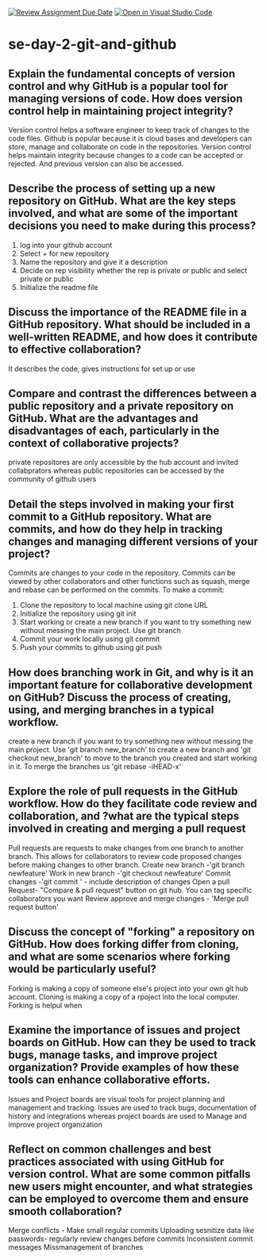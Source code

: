 [![Review Assignment Due Date](https://classroom.github.com/assets/deadline-readme-button-22041afd0340ce965d47ae6ef1cefeee28c7c493a6346c4f15d667ab976d596c.svg)](https://classroom.github.com/a/8wgCKhpZ)
[![Open in Visual Studio Code](https://classroom.github.com/assets/open-in-vscode-2e0aaae1b6195c2367325f4f02e2d04e9abb55f0b24a779b69b11b9e10269abc.svg)](https://classroom.github.com/online_ide?assignment_repo_id=18813445&assignment_repo_type=AssignmentRepo)
# se-day-2-git-and-github
## Explain the fundamental concepts of version control and why GitHub is a popular tool for managing versions of code. How does version control help in maintaining project integrity?
Version control helps a software engineer to keep track of changes to  the code files. Github is popular because it is cloud bases and developers can store, manage and collaborate on code in the repositories. Version control helps maintain integrity because changes to a code can be accepted or rejected. And previous version can also be accessed.
## Describe the process of setting up a new repository on GitHub. What are the key steps involved, and what are some of the important decisions you need to make during this process?
1. log into your github account
2. Select + for new repository
3. Name the repository and give it a description
4. Decide on rep visibility whether the rep  is private or public and select private or public
5. Initialize the readme file
## Discuss the importance of the README file in a GitHub repository. What should be included in a well-written README, and how does it contribute to effective collaboration?
It describes the code, gives instructions for set up or use
## Compare and contrast the differences between a public repository and a private repository on GitHub. What are the advantages and disadvantages of each, particularly in the context of collaborative projects?
private repositores are only accessible by the hub account and invited collabprators whereas public repositories can be accessed by the community of github users
## Detail the steps involved in making your first commit to a GitHub repository. What are commits, and how do they help in tracking changes and managing different versions of your project?
Commits are changes to your code in the repository. Commits can be viewed by other collaborators and other functions such as squash, merge and rebase can be performed on the commits. To make a commit:
1. Clone the repository to local machine using git clone URL
2. Initialize the repository using git init
3. Start working or create a new branch if you want to try something new without messing the main project. Use git branch
4. Commit your work locally using git commit
5. Push your commits to github using git push
## How does branching work in Git, and why is it an important feature for collaborative development on GitHub? Discuss the process of creating, using, and merging branches in a typical workflow.
create a new branch if you want to try something new without messing the main project. Use 'git branch new_branch' to create a new branch and 'git checkout new_branch' to move to the branch you created and start working in it. To merge the branches us 'git rebase -iHEAD-x'
## Explore the role of pull requests in the GitHub workflow. How do they facilitate code review and collaboration, and ?what are the typical steps involved in creating and merging a pull request
Pull requests are requests to make changes from one branch to another branch. This allows for collaborators to review code proposed changes before making changes to other branch. 
Create new branch -'git branch newfeature'
Work in new branch -'git checkout newfeature'
Commit changes -'git commit ' - include description of changes
Open a pull Request- "Compare & pull request" button on git hub. You can tag specific collaborators you want 
Review approve and merge changes - 'Merge pull request button'
## Discuss the concept of "forking" a repository on GitHub. How does forking differ from cloning, and what are some scenarios where forking would be particularly useful?
Forking is making a copy of someone else's project into your own git hub account. Cloning is making a copy of a rpoject into the local computer. Forking is helpul when 
## Examine the importance of issues and project boards on GitHub. How can they be used to track bugs, manage tasks, and improve project organization? Provide examples of how these tools can enhance collaborative efforts.
Issues and Project boards are visual tools for project planning and management and tracking. Issues are used to track bugs, documentation of history and integrations whereas project boards are used to Manage and improve project organization 
## Reflect on common challenges and best practices associated with using GitHub for version control. What are some common pitfalls new users might encounter, and what strategies can be employed to overcome them and ensure smooth collaboration?
Merge conflicts - Make small regular commits
Uploading sesnitize data like passwords- regularly review changes before commits
Inconsistent commit messages
Missmanagement of branches 
